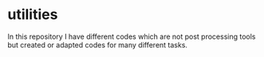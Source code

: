 # utilities
In this repository I have different codes which are not post processing tools but created or adapted codes for many different tasks.
